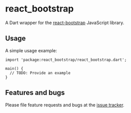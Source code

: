 # react_bootstrap

A Dart wrapper for the [react-bootstrap] JavaScript library.

## Usage

A simple usage example:

    import 'package:react_bootstrap/react_bootstrap.dart';

    main() {
      // TODO: Provide an example
    }

## Features and bugs

Please file feature requests and bugs at the [issue tracker][tracker].

[tracker]: http://example.com/issues/replaceme
[react-bootstrap]: http://react-bootstrap.github.io
